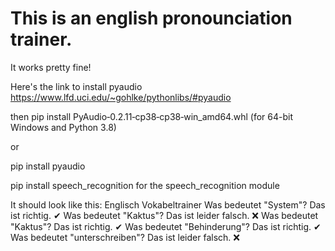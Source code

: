 # This is an english pronounciation trainer.
It works pretty fine!



Here's the link to install pyaudio https://www.lfd.uci.edu/~gohlke/pythonlibs/#pyaudio

then pip install PyAudio‑0.2.11‑cp38‑cp38‑win_amd64.whl (for 64-bit Windows and Python 3.8)

or

pip install pyaudio

pip install speech_recognition for the speech_recognition module








It should look like this:
Englisch Vokabeltrainer
Was bedeutet "System"?
Das ist richtig. ✔
Was bedeutet "Kaktus"?
Das ist leider falsch. ❌
Was bedeutet "Kaktus"?
Das ist richtig. ✔
Was bedeutet "Behinderung"?
Das ist richtig. ✔
Was bedeutet "unterschreiben"?
Das ist leider falsch. ❌
